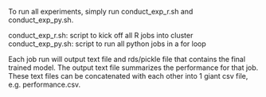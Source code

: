To run all experiments, simply run conduct_exp_r.sh and conduct_exp_py.sh.

conduct_exp_r.sh: script to kick off all R jobs into cluster 
conduct_exp_py.sh: script to run all python jobs in a for loop

Each job run will output text file and rds/pickle file that contains the final trained model. 
The output text file summarizes the performance for that job. 
These text files can be concatenated with each other into 1 giant csv file, e.g. performance.csv.